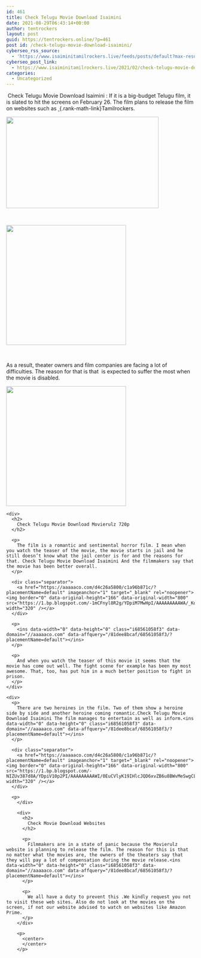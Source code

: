 ```yaml
---
id: 461
title: Check Telugu Movie Download Isaimini
date: 2021-08-29T06:43:14+00:00
author: tentrockers
layout: post
guid: https://tentrockers.online/?p=461
post id: /check-telugu-movie-download-isaimini/
cyberseo_rss_source:
  - 'https://www.isaiminitamilrockers.live/feeds/posts/default?max-results=150&start-index=151'
cyberseo_post_link:
  - https://www.isaiminitamilrockers.live/2021/02/check-telugu-movie-download-isaimini.html
categories:
  - Uncategorized
---
```

<meta content="&nbsp; Check Telugu Movie Download Isaimini &nbsp; : If it is a big-budget Telugu film, it is slated to hit the screens on February 26. The film plans..." name="twitter:description" />

  


<center>
</center>

&nbsp;<span>Check Telugu Movie Download Isaimini</span><span>&nbsp;</span><span>: If it is a big-budget Telugu film, it is slated to hit the screens on February 26. The film plans to release the film on websites such as</span><span>&nbsp;</span>[&nbsp;](http://www.tamilrockers.co.nz/){.rank-math-link}<span>Tamilrockers.</span><ins data-width="0" data-height="0" class="i68561058f3" data-domain="//aaaaaco.com" data-affquery="/81dee8bcaf/68561058f3/?placementName=default"></ins>

<div class="separator">
  <a href="https://1.bp.blogspot.com/-g30AubCI-Jo/YDph6PmffnI/AAAAAAAAAVw/L1T_3Bt653wtD3V_8aQDLW9C5J3q4wrkgCLcBGAsYHQ/s1200/1609735980_nithiin-priya.webp" imageanchor="1"><img loading="lazy" border="0" data-original-height="800" data-original-width="1200" height="244" src="https://1.bp.blogspot.com/-g30AubCI-Jo/YDph6PmffnI/AAAAAAAAAVw/L1T_3Bt653wtD3V_8aQDLW9C5J3q4wrkgCLcBGAsYHQ/w407-h244/1609735980_nithiin-priya.webp" width="407" /></a>
</div>

<span><br /></span><ins data-width="0" data-height="0" class="i68561058f3" data-domain="//aaaaaco.com" data-affquery="/81dee8bcaf/68561058f3/?placementName=default"></ins>

<div class="separator">
  <a href="https://aaaaaco.com/d4c26a5800/c1a96b871c/?placementName=default" imageanchor="1" target="_blank" rel="noopener"><img border="0" data-original-height="166" data-original-width="800" src="https://1.bp.blogspot.com/-cSbQcrl-Sdg/YDpiBHWTZcI/AAAAAAAAAV0/iLf_VT16XckhYk2umnPKUdUqn5O7Y-hJgCLcBGAsYHQ/s320/unnamed.gif" width="320" /></a>
</div>

<span><br /></span><ins data-width="0" data-height="0" class="i68561058f3" data-domain="//aaaaaco.com" data-affquery="/81dee8bcaf/68561058f3/?placementName=default"></ins>

<div>
  <p>
    As a result, theater owners and film companies are facing a lot of difficulties. The reason for that is that&nbsp;&nbsp;is expected to suffer the most when the movie is disabled.
  </p>
  
  <div class="separator">
    <a href="https://aaaaaco.com/d4c26a5800/c1a96b871c/?placementName=default" imageanchor="1" target="_blank" rel="noopener"><img border="0" data-original-height="166" data-original-width="800" src="https://1.bp.blogspot.com/-tpDygm9zq_U/YDpiE60SbtI/AAAAAAAAAV4/fC4mEERnA3sHlfJGs2HVRHJkWJ-CU-W4ACLcBGAsYHQ/s320/unnamed.gif" width="320" /></a>
  </div>
  
  <p>
    <ins data-width="0" data-height="0" class="i68561058f3" data-domain="//aaaaaco.com" data-affquery="/81dee8bcaf/68561058f3/?placementName=default"></ins></div> 
    
    <div>
      <h2>
        Check Telugu Movie Download Movierulz 720p
      </h2>
      
      <p>
        The film is a romantic and sentimental horror film. I mean when you watch the teaser of the movie, the movie starts in jail and he still doesn’t know what the jail center is for and the reasons for that. Check Telugu Movie Download Isaimini And the filmmakers say that the movie has been better overall.
      </p>
      
      <div class="separator">
        <a href="https://aaaaaco.com/d4c26a5800/c1a96b871c/?placementName=default" imageanchor="1" target="_blank" rel="noopener"><img border="0" data-original-height="166" data-original-width="800" src="https://1.bp.blogspot.com/-1mCFnyl8R2g/YDpiM7MwHpI/AAAAAAAAAWA/_Kqi5GvCPS8YLyZ5JR9kZylYmt2IaoBJACLcBGAsYHQ/s320/unnamed.gif" width="320" /></a>
      </div>
      
      <p>
        <ins data-width="0" data-height="0" class="i68561058f3" data-domain="//aaaaaco.com" data-affquery="/81dee8bcaf/68561058f3/?placementName=default"></ins>
      </p>
      
      <p>
        And when you watch the teaser of this movie it seems that the movie has come out well. The fight scene for example has been my most awesome. That, too, has put him in a much better position to fight in prison.
      </p>
    </div>
    
    <div>
      <p>
        There are two heroines in the film. Two of them show a heroine side by side and another heroine coming romantic.Check Telugu Movie Download Isaimini The film manages to entertain as well as inform.<ins data-width="0" data-height="0" class="i68561058f3" data-domain="//aaaaaco.com" data-affquery="/81dee8bcaf/68561058f3/?placementName=default"></ins>
      </p>
      
      <div class="separator">
        <a href="https://aaaaaco.com/d4c26a5800/c1a96b871c/?placementName=default" imageanchor="1" target="_blank" rel="noopener"><img border="0" data-original-height="166" data-original-width="800" src="https://1.bp.blogspot.com/-NIZUv387d8A/YDpiV10p2PI/AAAAAAAAAWI/0EuCVlyK19IHlcJQD6xvZB6u8BWvMeSwgCLcBGAsYHQ/s320/unnamed.gif" width="320" /></a>
      </div>
      
      <p>
        </div> 
        
        <div>
          <h2>
            Check Movie Download Websites
          </h2>
          
          <p>
            Filmmakers are in a state of panic because the Movierulz website is planning to release the film. The reason for this is that no matter what the movies are, the owners of the theaters say that they will pay a lot of compensation during the movie release.<ins data-width="0" data-height="0" class="i68561058f3" data-domain="//aaaaaco.com" data-affquery="/81dee8bcaf/68561058f3/?placementName=default"></ins>
          </p>
          
          <p>
            We all have a duty to prevent this .We kindly request you not to visit these web sites. Also do not look at the movies on the screen, if not our website advised to watch on websites like Amazon Prime.
          </p>
        </div>
        
        <p>
          <center>
          </center>
        </p>